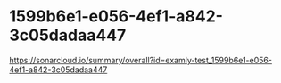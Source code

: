 # 1599b6e1-e056-4ef1-a842-3c05dadaa447
https://sonarcloud.io/summary/overall?id=examly-test_1599b6e1-e056-4ef1-a842-3c05dadaa447
